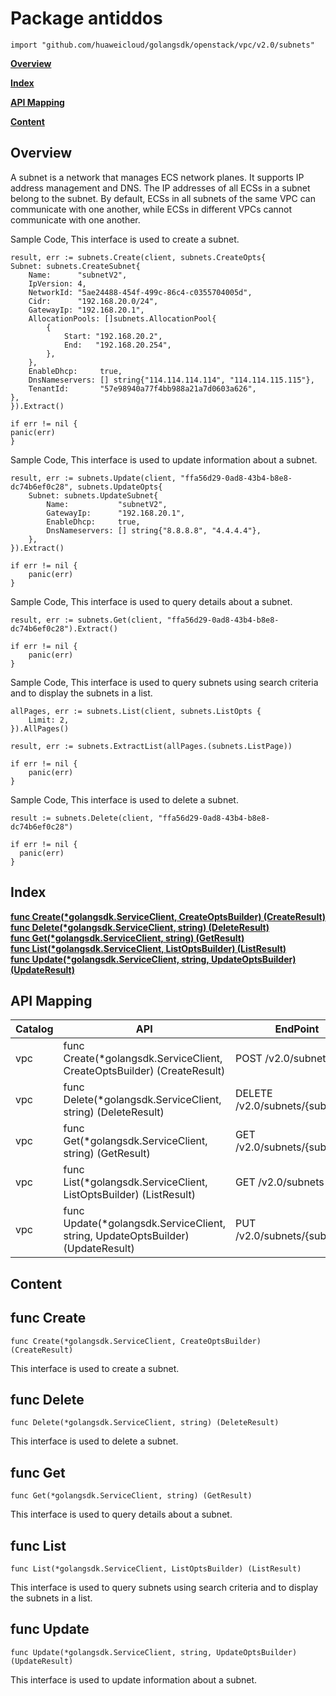 # Package antiddos
    import "github.com/huaweicloud/golangsdk/openstack/vpc/v2.0/subnets"
**[Overview](#overview)**  

**[Index](#index)**  

**[API Mapping](#api-mapping)**  

**[Content](#content)**  

## Overview
A subnet is a network that manages ECS network planes. It supports IP address management and DNS. The IP addresses of all ECSs in a subnet belong to the subnet. By default, ECSs in all subnets of the same VPC can communicate with one another, while ECSs in different VPCs cannot communicate with one another.

Sample Code, This interface is used to create a subnet.

    
    result, err := subnets.Create(client, subnets.CreateOpts{
    Subnet: subnets.CreateSubnet{
        Name:      "subnetV2",
        IpVersion: 4,
        NetworkId: "5ae24488-454f-499c-86c4-c0355704005d",
        Cidr:      "192.168.20.0/24",
        GatewayIp: "192.168.20.1",
        AllocationPools: []subnets.AllocationPool{
            {
                Start: "192.168.20.2",
                End:   "192.168.20.254",
            },
        },
        EnableDhcp:     true,
        DnsNameservers: [] string{"114.114.114.114", "114.114.115.115"},
        TenantId:       "57e98940a77f4bb988a21a7d0603a626",
    },
    }).Extract()
    
    if err != nil {
    panic(err)
    }
    
Sample Code, This interface is used to update information about a subnet.

    
    result, err := subnets.Update(client, "ffa56d29-0ad8-43b4-b8e8-dc74b6ef0c28", subnets.UpdateOpts{
        Subnet: subnets.UpdateSubnet{
            Name:           "subnetV2",
            GatewayIp:      "192.168.20.1",
            EnableDhcp:     true,
            DnsNameservers: [] string{"8.8.8.8", "4.4.4.4"},
        },
    }).Extract()
    
    if err != nil {
        panic(err)
    }
    
Sample Code, This interface is used to query details about a subnet.

    result, err := subnets.Get(client, "ffa56d29-0ad8-43b4-b8e8-dc74b6ef0c28").Extract()
    
    if err != nil {
        panic(err)
    }
    
Sample Code, This interface is used to query subnets using search criteria and to display the subnets in a list.

    allPages, err := subnets.List(client, subnets.ListOpts {
        Limit: 2,
    }).AllPages()
    
    result, err := subnets.ExtractList(allPages.(subnets.ListPage))
    
    if err != nil {
        panic(err)
    }
    
Sample Code, This interface is used to delete a subnet.

    
    result := subnets.Delete(client, "ffa56d29-0ad8-43b4-b8e8-dc74b6ef0c28")
    
    if err != nil {
      panic(err)
    }
    
## Index
**[func Create(*golangsdk.ServiceClient, CreateOptsBuilder) (CreateResult)](#func-create)**  
**[func Delete(*golangsdk.ServiceClient, string) (DeleteResult)](#func-delete)**  
**[func Get(*golangsdk.ServiceClient, string) (GetResult)](#func-get)**  
**[func List(*golangsdk.ServiceClient, ListOptsBuilder) (ListResult)](#func-list)**  
**[func Update(*golangsdk.ServiceClient, string, UpdateOptsBuilder) (UpdateResult)](#func-update)**  
## API Mapping
|Catalog|API|EndPoint|
|----|---|--------|
|vpc|func Create(*golangsdk.ServiceClient, CreateOptsBuilder) (CreateResult)|POST /v2.0/subnets|
|vpc|func Delete(*golangsdk.ServiceClient, string) (DeleteResult)|DELETE /v2.0/subnets/{subnet_id}|
|vpc|func Get(*golangsdk.ServiceClient, string) (GetResult)|GET /v2.0/subnets/{subnet_id}|
|vpc|func List(*golangsdk.ServiceClient, ListOptsBuilder) (ListResult)|GET /v2.0/subnets|
|vpc|func Update(*golangsdk.ServiceClient, string, UpdateOptsBuilder) (UpdateResult)|PUT /v2.0/subnets/{subnet_id}|
## Content
## func Create
    func Create(*golangsdk.ServiceClient, CreateOptsBuilder) (CreateResult)  
This interface is used to create a subnet.
## func Delete
    func Delete(*golangsdk.ServiceClient, string) (DeleteResult)  
This interface is used to delete a subnet.
## func Get
    func Get(*golangsdk.ServiceClient, string) (GetResult)  
This interface is used to query details about a subnet.
## func List
    func List(*golangsdk.ServiceClient, ListOptsBuilder) (ListResult)  
This interface is used to query subnets using search criteria and to display the subnets in a list.
## func Update
    func Update(*golangsdk.ServiceClient, string, UpdateOptsBuilder) (UpdateResult)  
This interface is used to update information about a subnet.
